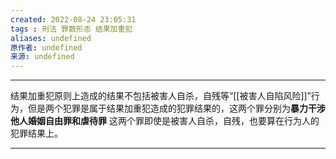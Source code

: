 ```yaml
---
created: 2022-08-24 23:05:31
tags : 刑法 罪数形态 结果加重犯
aliases: undefined
原作者: undefined
来源: undefined
---
```

---
结果加重犯原则上造成的结果不包括被害人自杀，自残等“[[被害人自陷风险]]”行为，但是两个犯罪是属于结果加重犯造成的犯罪结果的，这两个罪分别为**暴力干涉他人婚姻自由罪和虐待罪**
这两个罪即使是被害人自杀，自残，也要算在行为人的犯罪结果上。


---

